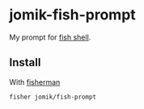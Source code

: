 # jomik-fish-prompt

My prompt for [fish shell].

## Install

With [fisherman]

```
fisher jomik/fish-prompt
```

[fish shell]: http://fishshell.com/
[fisherman]: https://github.com/fisherman/fisherman
